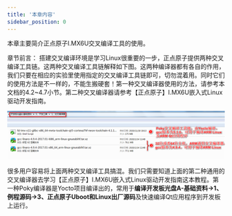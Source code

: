 ```yaml
---
title: '本章内容'
sidebar_position: 0
---
```


本章主要简介正点原子I.MX6U交叉编译工具的使用。

章节前言：
搭建交叉编译环境是学习Linux很重要的一步，正点原子提供两种交叉编译工具链。这两种交叉编译工具链解释如下图。这两种编译器都有各自的作用，我们只要在相应的实验里使用指定的交叉编译工具链即可，切勿混着用。同时它们的使用方法是不一样的，不能生搬硬套！第一种交叉编译器使用的方法，请参考本文档的4.2~4.7小节。第二种交叉编译器请参考【正点原子】I.MX6U嵌入式Linux驱动开发指南。

![4.1](./img/4.1.png)

很多用户容易将上面两种交叉编译工具搞混。我们只需要知道上面的第二种通用的交叉编译器去学习【正点原子】I.MX6U嵌入式Linux驱动开发指南这本教程。第一种Poky编译器是Yocto项目编译出的，常用于**编译开发板光盘A-基础资料->1、例程源码->3、正点原子Uboot和Linux出厂源码**及快速编译Qt应用程序到开发板上运行。

